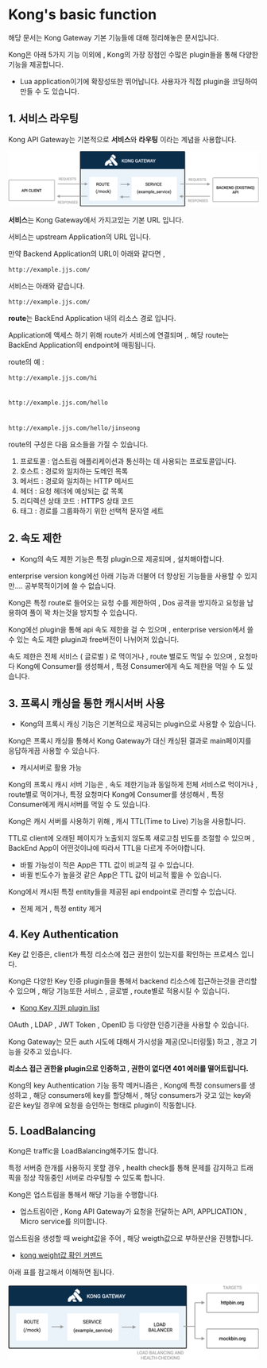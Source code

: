 # Kong's basic function
해당 문서는 Kong Gateway 기본 기능들에 대해 정리해놓은 문서입니다.

Kong은 아래 5가지 기능 이외에 , Kong의 가장 장점인 수많은 plugin들을 통해 다양한 기능을 제공합니다.
- Lua application이기에 확장성또한 뛰어납니다. 사용자가 직접 plugin을 코딩하여 만들 수 도 있습니다.

## 1. 서비스 라우팅
Kong API Gateway는 기본적으로 **서비스**와 **라우팅** 이라는 계념을 사용합니다.

![Kong_service_and_Route][Kong_service_and_Route]

[Kong_service_and_Route]:./images/Kong_service_and_Route.png

**서비스**는 Kong Gateway에서 가지고있는 기본 URL 입니다.

서비스는 upstream Application의 URL 입니다.

만약 Backend Application의 URL이 아래와 같다면 ,
```bash
http://example.jjs.com/
```
서비스는 아래와 같습니다.
```bash
http://example.jjs.com/
```

**route**는 BackEnd Application 내의 리소스 경로 입니다.

Application에 액세스 하기 위해 route가 서비스에 연결되며 ,. 해당 route는 BackEnd Application의 endpoint에 매핑됩니다.

route의 예 :
```bash
http://example.jjs.com/hi


http://example.jjs.com/hello


http://example.jjs.com/hello/jinseong
```
route의 구성은 다음 요소들을 가질 수 있습니다.
1. 프로토콜 : 업스트림 애플리케이션과 통신하는 데 사용되는 프로토콜입니다.
2. 호스트 : 경로와 일치하는 도메인 목록
3. 메서드 : 경로와 일치하는 HTTP 메서드
4. 헤더 : 요청 헤더에 예상되는 값 목록
5. 리디렉션 상태 코드 : HTTPS 상태 코드
6. 태그 : 경로를 그룹화하기 위한 선택적 문자열 세트

## 2. 속도 제한
- Kong의 속도 제한 기능은 특정 plugin으로 제공되며 , 설치해아합니다.

enterprise version kong에선 아래 기능과 더불어 더 향상된 기능들을 사용할 수 있지만.... 공부목적이기에 쓸 수 없습니다.

Kong은 특정 route로 들어오는 요청 수를 제한하여 , Dos 공격을 방지하고 요청을 남용하여 풀이 꽉 차는것을 방지할 수 있습니다.

Kong에선 plugin을 통해 api 속도 제한을 걸 수 있으며 , enterprise version에서 쓸 수 있는 속도 제한 plugin과 free버전이 나뉘어져 있습니다.

속도 제한은 전체 서비스 ( 글로벌 ) 로 먹이거나 , route 별로도 먹일 수 있으며 , 요청마다 Kong에 Consumer를 생성해서 , 특정 Consumer에게 속도 제한을 먹일 수 도 있습니다.


## 3. 프록시 캐싱을 통한 캐시서버 사용
- Kong의 프록시 캐싱 기능은 기본적으로 제공되는 plugin으로 사용할 수 있습니다.

Kong은 프록시 캐싱을 통해서 Kong Gateway가 대신 캐싱된 결과로 main페이지를 응답하게끔 사용할 수 있습니다.
- 캐시서버로 활용 가능

Kong의 프록시 캐시 서버 기능은 , 속도 제한기능과 동일하게 전체 서비스로 먹이거나 , route별로 먹이거나, 특정 요청마다 Kong에 Consumer를 생성해서 , 특정 Consumer에게 캐시서버를 먹일 수 도 있습니다.

Kong은 캐시 서버를 사용하기 위해 , 캐시 TTL(Time to Live) 기능을 사용합니다.

TTL로 client에 오래된 페이지가 노출되지 않도록 새로고침 빈도를 조절할 수 있으며 , BackEnd App이 어떤것이냐에 따라서 TTL을 다르게 주어야합니다.
- 바뀔 가능성이 적은 App은 TTL 값이 비교적 길 수 있습니다. 
- 바뀔 빈도수가 높을것 같은 App은 TTL 값이 비교적 짧을 수 있습니다.

Kong에서 캐시된 특정 entity들을 제공된 api endpoint로 관리할 수 있습니다.
- 전체 제거 , 특정 entity 제거

## 4. Key Authentication
Key 값 인증은, client가 특정 리소스에 접근 권한이 있는지를 확인하는 프로세스 입니다.

Kong은 다양한 Key 인증 plugin들을 통해서 backend 리소스에 접근하는것을 관리할 수 있으며 , 해당 기능또한 서비스 , 글로벌 , route별로 적용시킬 수 있습니다.
- [Kong Key 지원 plugin list](https://docs.konghq.com/hub/#authentication)

OAuth , LDAP , JWT Token , OpenID 등 다양한 인증기관을 사용할 수 있습니다.

Kong Gateway는 모든 auth 시도에 대해서 가시성을 제공(모니터링툴) 하고 , 경고 기능을 갖추고 있습니다.

**리소스 접근 권한을 plugin으로 인증하고 , 권한이 없다면 401 에러를 떨어트립니다.**

Kong의 key Authentication 기능 동작 메커니즘은 , Kong에 특정 consumers를 생성하고 , 해당 consumers에 key를 할당해서 , 해당 consumers가 갖고 있는 key와 같은 key일 경우에 요청을 승인하는 형태로 plugin이 작동합니다.

## 5. LoadBalancing
Kong은 traffic을 LoadBalancing해주기도 합니다.

특정 서버중 한개를 사용하지 못할 경우 , health check를 통해 문제를 감지하고 트래픽을 정상 작동중인 서버로 라우팅할 수 있도록 합니다.

Kong은 업스트림을 통해서 해당 기능을 수행합니다.
- 업스트림이란 , Kong API Gateway가 요청을 전달하는 API, APPLICATION , Micro service를 의미합니다.

업스트림을 생성할 때 weight값을 주어 , 해당 weigth값으로 부하분산을 진행합니다.
- [kong weight값 확인 커맨드](https://docs.konghq.com/gateway/latest/admin-api/#target-object)


아래 표를 참고해서 이해하면 됩니다.

![upstream-targets.png][upstream-targets.png]

[upstream-targets.png]:./images/upstreamtargets.png